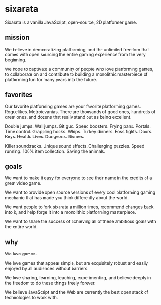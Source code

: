 # sixarata

Sixarata is a vanilla JavaScript, open-source, 2D platformer game.

## mission

We believe in democratizing platforming, and the unlimited freedom that comes with open sourcing the entire gaming experience from the very beginning.

We hope to captivate a community of people who love platforming games, to collaborate on and contribute to building a monolithic masterpiece of platforming fun for many years into the future.

## favorites

Our favorite platforming games are your favorite platforming games. Roguelikes. Metroidvanias. There are thousands of good ones, hundreds of great ones, and dozens that really stand out as being excellent.

Double jumps. Wall jumps. Git gud. Speed boosters. Frying pans. Portals. Time control. Grappling hooks. Whips. Turkey dinners. Boss fights. Doors. Keys. Health. Lives. Dungeons. Biomes.

Killer soundtracks. Unique sound effects. Challenging puzzles. Speed running. 100% item collection. Saving the animals.

## goals

We want to make it easy for everyone to see their name in the credits of a great video game.

We want to provide open source versions of every cool platforming gaming mechanic that has made you think differently about the world.

We want people to fork sixarata a million times, recommend changes back into it, and help forge it into a monolithic platforming masterpiece.

We want to share the success of achieving all of these ambitious goals with the entire world.

## why

We love games.

We love games that appear simple, but are exquisitely robust and easily enjoyed by all audiences without barriers.

We love sharing, learning, teaching, experimenting, and believe deeply in the freedom to do these things freely forever.

We believe JavaScript and the Web are currently the best open stack of technologies to work with.
